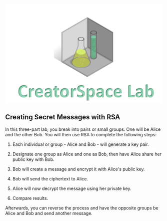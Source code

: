 <figure class="snippetimg" style="margin: 0 auto;width:100%">
  <img src=".guides/img/LabIntro.PNG">
  </figure>


## Creating Secret Messages with RSA
In this three-part lab, you break into pairs or small groups. One will be Alice and the other Bob. You will then use RSA to complete the following steps:

1. Each individual or group - Alice and Bob - will generate a key pair.
1. Designate one group as Alice and one as Bob, then have Alice share her public key with Bob.
1. Bob will create a message and encrypt it with Alice's public key.
1. Bob will send the ciphertext to Alice.
1. Alice will now decrypt the message using her private key.

1. Compare results.

Afterwards, you can reverse the process and have the opposite groups be Alice and Bob and send another message.

